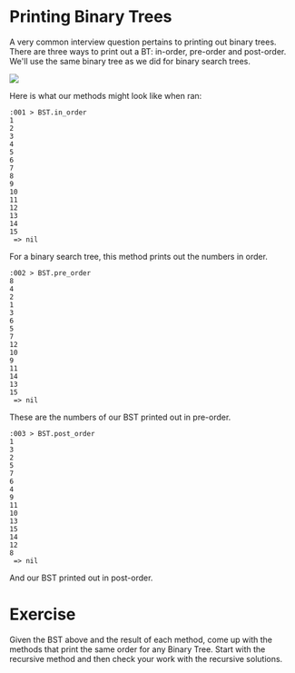 # Printing Binary Trees

A very common interview question pertains to printing out binary trees. There are three ways to print out a BT: in-order, pre-order and post-order. We'll use the same binary tree as we did for binary search trees.

![](http://i.imgur.com/FM8IOKo.png)

Here is what our methods might look like when ran:

```
:001 > BST.in_order
1
2
3
4
5
6
7
8
9
10
11
12
13
14
15
 => nil
```

For a binary search tree, this method prints out the numbers in order.

```
:002 > BST.pre_order
8
4
2
1
3
6
5
7
12
10
9
11
14
13
15
 => nil
```

These are the numbers of our BST printed out in pre-order.

```
:003 > BST.post_order
1
3
2
5
7
6
4
9
11
10
13
15
14
12
8
 => nil
```

And our BST printed out in post-order.

# Exercise

Given the BST above and the result of each method, come up with the methods that print the same order for any Binary Tree. Start with the recursive method and then check your work with the recursive solutions.
